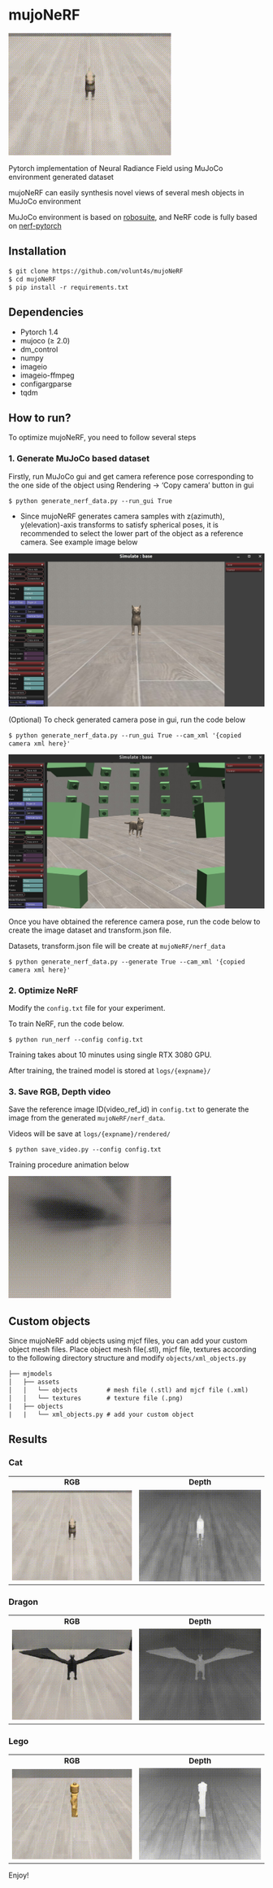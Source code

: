 # mujoNeRF

![](imgs/cat_rgb.gif)

Pytorch implementation of Neural Radiance Field using MuJoCo environment generated dataset

mujoNeRF can easily synthesis novel views of several mesh objects in MuJoCo environment

MuJoCo environment is based on [robosuite](https://robosuite.ai/), and NeRF code is fully based on [nerf-pytorch](https://github.com/yenchenlin/nerf-pytorch)

## Installation

```
$ git clone https://github.com/volunt4s/mujoNeRF
$ cd mujoNeRF
$ pip install -r requirements.txt
```

## Dependencies


- Pytorch 1.4
- mujoco (≥ 2.0)
- dm_control
- numpy
- imageio
- imageio-ffmpeg
- configargparse
- tqdm

## How to run?


To optimize mujoNeRF, you need to follow several steps

### 1. Generate MuJoCo based dataset

Firstly, run MuJoCo gui and get camera reference pose corresponding to the one side of the object using Rendering → ‘Copy camera’ button in gui


```
$ python generate_nerf_data.py --run_gui True
```

- Since mujoNeRF generates camera samples with z(azimuth), y(elevation)-axis transforms to satisfy spherical poses, it is recommended to select the lower part of the object as a reference camera. See example image below

![output](imgs/mujoco1.jpg)

(Optional) To check generated camera pose in gui, run the code below

```
$ python generate_nerf_data.py --run_gui True --cam_xml '{copied camera xml here}'
```

![output](imgs/mujoco2.jpg)

Once you have obtained the reference camera pose, run the code below to create the image dataset and transform.json file.

Datasets, transform.json file will be create at `mujoNeRF/nerf_data`

```
$ python generate_nerf_data.py --generate True --cam_xml '{copied camera xml here}'
```

### 2. Optimize NeRF

Modify the `config.txt` file for your experiment.

To train NeRF, run the code below.

```
$ python run_nerf --config config.txt
```

Training takes about 10 minutes using single RTX 3080 GPU.

After training, the trained model is stored at `logs/{expname}/`

### 3. Save RGB, Depth video

Save the reference image ID(video_ref_id) in `config.txt` to generate the image from the generated `mujoNeRF/nerf_data`.

Videos will be save at `logs/{expname}/rendered/`

```
$ python save_video.py --config config.txt
```
Training procedure animation below

![](imgs/train.gif)


## Custom objects

Since mujoNeRF add objects using mjcf files, you can add your custom object mesh files. Place object mesh file(.stl), mjcf file, textures according to the following directory structure and modify `objects/xml_objects.py`

```                                                                                        
├── mjmodels                                                                                                 
│   ├── assets
│   │   └── objects        # mesh file (.stl) and mjcf file (.xml)
│   │   └── textures       # texture file (.png)
|   ├── objects
|   |   └── xml_objects.py # add your custom object 
```

## Results

### Cat
<table border="0">
 <tr>
    <td align="center"><b style="font-size:15px">RGB</b></td>
    <td align="center"><b style="font-size:15px">Depth</b></td>
 </tr>
 <tr>
    <td><img src="imgs/cat_rgb.gif"></td>
    <td><img src="imgs/cat_depth.gif"></td>
 </tr>
</table>

### Dragon
<table border="0">
 <tr>
    <td align="center"><b style="font-size:15px">RGB</b></td>
    <td align="center"><b style="font-size:15px">Depth</b></td>
 </tr>
 <tr>
    <td><img src="imgs/dragon_rgb.gif"></td>
    <td><img src="imgs/dragon_depth.gif"></td>
 </tr>
</table>

### Lego
<table border="0">
 <tr>
    <td align="center"><b style="font-size:15px">RGB</b></td>
    <td align="center"><b style="font-size:15px">Depth</b></td>
 </tr>
 <tr>
    <td><img src="imgs/lego_rgb.gif"></td>
    <td><img src="imgs/lego_depth.gif"></td>
 </tr>
</table>

Enjoy!